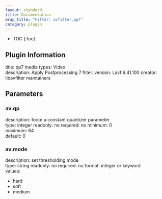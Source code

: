 ```yaml
---
layout: standard
title: Documentation
wrap_title: "Filter: avfilter.pp7"
category: plugin
---
```

* TOC
{:toc}

## Plugin Information

title: pp7
media types:
Video  
description: Apply Postprocessing 7 filter.
version: Lavfi6.41.100
creator: libavfilter maintainers

## Parameters

### av.qp

description:
force a constant quantizer parameter  
type: integer
readonly: no
required: no
minimum: 0  
maximum: 64  
default: 0  

### av.mode

description:
set thresholding mode  
type: string
readonly: no
required: no
format: integer or keyword  
values:
* hard
* soft
* medium

